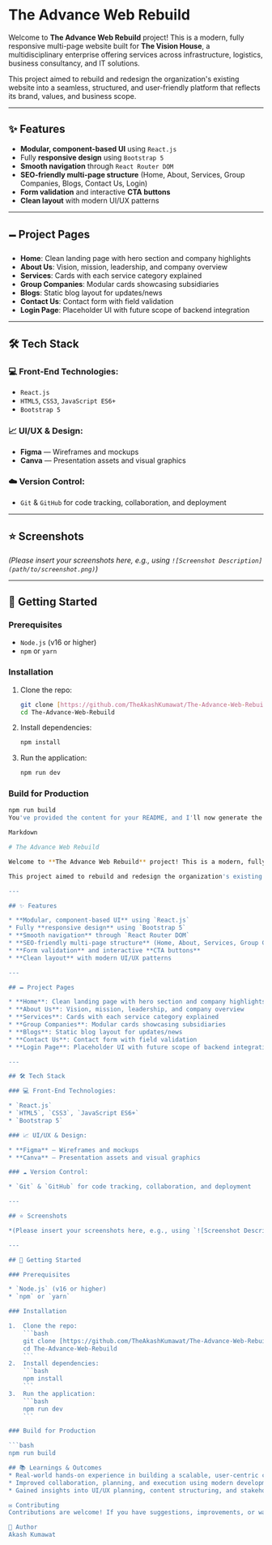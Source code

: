 # The Advance Web Rebuild

Welcome to **The Advance Web Rebuild** project! This is a modern, fully responsive multi-page website built for **The Vision House**, a multidisciplinary enterprise offering services across infrastructure, logistics, business consultancy, and IT solutions.

This project aimed to rebuild and redesign the organization's existing website into a seamless, structured, and user-friendly platform that reflects its brand, values, and business scope.

---

## ✨ Features

* **Modular, component-based UI** using `React.js`
* Fully **responsive design** using `Bootstrap 5`
* **Smooth navigation** through `React Router DOM`
* **SEO-friendly multi-page structure** (Home, About, Services, Group Companies, Blogs, Contact Us, Login)
* **Form validation** and interactive **CTA buttons**
* **Clean layout** with modern UI/UX patterns

---

## 🗕️ Project Pages

* **Home**: Clean landing page with hero section and company highlights
* **About Us**: Vision, mission, leadership, and company overview
* **Services**: Cards with each service category explained
* **Group Companies**: Modular cards showcasing subsidiaries
* **Blogs**: Static blog layout for updates/news
* **Contact Us**: Contact form with field validation
* **Login Page**: Placeholder UI with future scope of backend integration

---

## 🛠️ Tech Stack

### 💻 Front-End Technologies:

* `React.js`
* `HTML5`, `CSS3`, `JavaScript ES6+`
* `Bootstrap 5`

### 📈 UI/UX & Design:

* **Figma** — Wireframes and mockups
* **Canva** — Presentation assets and visual graphics

### ☁️ Version Control:

* `Git` & `GitHub` for code tracking, collaboration, and deployment

---

## ⭐ Screenshots

*(Please insert your screenshots here, e.g., using `![Screenshot Description](path/to/screenshot.png)`)*

---

## 🚀 Getting Started

### Prerequisites

* `Node.js` (v16 or higher)
* `npm` or `yarn`

### Installation

1.  Clone the repo:
    ```bash
    git clone [https://github.com/TheAkashKumawat/The-Advance-Web-Rebuild.git](https://github.com/TheAkashKumawat/The-Advance-Web-Rebuild.git)
    cd The-Advance-Web-Rebuild
    ```
2.  Install dependencies:
    ```bash
    npm install
    ```
3.  Run the application:
    ```bash
    npm run dev
    ```

### Build for Production

```bash
npm run build
You've provided the content for your README, and I'll now generate the full README.md file for you, following the format you initially supplied.

Markdown

# The Advance Web Rebuild

Welcome to **The Advance Web Rebuild** project! This is a modern, fully responsive multi-page website built for **The Vision House**, a multidisciplinary enterprise offering services across infrastructure, logistics, business consultancy, and IT solutions.

This project aimed to rebuild and redesign the organization's existing website into a seamless, structured, and user-friendly platform that reflects its brand, values, and business scope.

---

## ✨ Features

* **Modular, component-based UI** using `React.js`
* Fully **responsive design** using `Bootstrap 5`
* **Smooth navigation** through `React Router DOM`
* **SEO-friendly multi-page structure** (Home, About, Services, Group Companies, Blogs, Contact Us, Login)
* **Form validation** and interactive **CTA buttons**
* **Clean layout** with modern UI/UX patterns

---

## 🗕️ Project Pages

* **Home**: Clean landing page with hero section and company highlights
* **About Us**: Vision, mission, leadership, and company overview
* **Services**: Cards with each service category explained
* **Group Companies**: Modular cards showcasing subsidiaries
* **Blogs**: Static blog layout for updates/news
* **Contact Us**: Contact form with field validation
* **Login Page**: Placeholder UI with future scope of backend integration

---

## 🛠️ Tech Stack

### 💻 Front-End Technologies:

* `React.js`
* `HTML5`, `CSS3`, `JavaScript ES6+`
* `Bootstrap 5`

### 📈 UI/UX & Design:

* **Figma** — Wireframes and mockups
* **Canva** — Presentation assets and visual graphics

### ☁️ Version Control:

* `Git` & `GitHub` for code tracking, collaboration, and deployment

---

## ⭐ Screenshots

*(Please insert your screenshots here, e.g., using `![Screenshot Description](path/to/screenshot.png)`)*

---

## 🚀 Getting Started

### Prerequisites

* `Node.js` (v16 or higher)
* `npm` or `yarn`

### Installation

1.  Clone the repo:
    ```bash
    git clone [https://github.com/TheAkashKumawat/The-Advance-Web-Rebuild.git](https://github.com/TheAkashKumawat/The-Advance-Web-Rebuild.git)
    cd The-Advance-Web-Rebuild
    ```
2.  Install dependencies:
    ```bash
    npm install
    ```
3.  Run the application:
    ```bash
    npm run dev
    ```

### Build for Production

```bash
npm run build

## 📚 Learnings & Outcomes
* Real-world hands-on experience in building a scalable, user-centric corporate website.
* Improved collaboration, planning, and execution using modern development methodologies.
* Gained insights into UI/UX planning, content structuring, and stakeholder requirements.

✉️ Contributing
Contributions are welcome! If you have suggestions, improvements, or want to report bugs, feel free to fork and create a pull request.

👤 Author
Akash Kumawat
